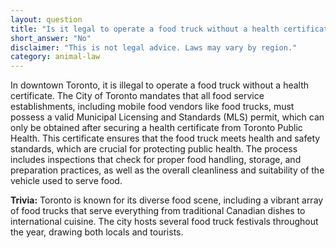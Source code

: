```yaml
---
layout: question
title: "Is it legal to operate a food truck without a health certificate in downtown Toronto?"
short_answer: "No"
disclaimer: "This is not legal advice. Laws may vary by region."
category: animal-law
---
```

In downtown Toronto, it is illegal to operate a food truck without a health certificate. The City of Toronto mandates that all food service establishments, including mobile food vendors like food trucks, must possess a valid Municipal Licensing and Standards (MLS) permit, which can only be obtained after securing a health certificate from Toronto Public Health. This certificate ensures that the food truck meets health and safety standards, which are crucial for protecting public health. The process includes inspections that check for proper food handling, storage, and preparation practices, as well as the overall cleanliness and suitability of the vehicle used to serve food.

**Trivia:** Toronto is known for its diverse food scene, including a vibrant array of food trucks that serve everything from traditional Canadian dishes to international cuisine. The city hosts several food truck festivals throughout the year, drawing both locals and tourists.

